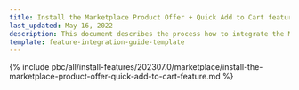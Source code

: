 ```yaml
---
title: Install the Marketplace Product Offer + Quick Add to Cart feature
last_updated: May 16, 2022
description: This document describes the process how to integrate the Marketplace Product Offer + Quick Add to Cart feature into a Spryker project.
template: feature-integration-guide-template
---
```


{% include pbc/all/install-features/202307.0/marketplace/install-the-marketplace-product-offer-quick-add-to-cart-feature.md %} <!-- To edit, see /_includes/pbc/all/install-features/202307.0/marketplace/install-the-marketplace-product-offer-quick-add-to-cart-feature.md -->
